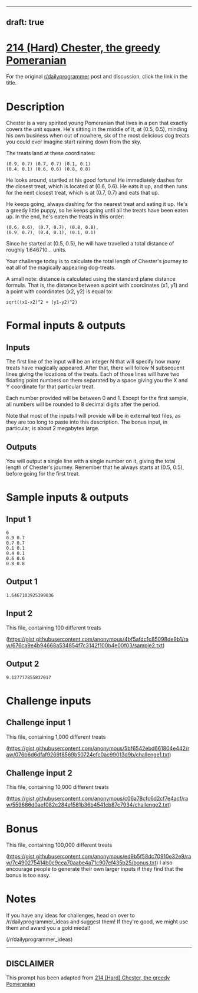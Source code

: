 ---
draft: true
----

# [214 (Hard) Chester, the greedy Pomeranian](https://www.reddit.com/r/dailyprogrammer/comments/3629st/20150515_challenge_214_hard_chester_the_greedy/)

For the original [r/dailyprogrammer](https://www.reddit.com/r/dailyprogrammer/) post and discussion, click the link in the title.

# Description
Chester is a very spirited young Pomeranian that lives in a pen that exactly covers the unit square. He's sitting in the middle of it, at (0.5, 0.5), minding his own business when out of nowhere, six of the most delicious dog treats you could ever imagine start raining down from the sky.

The treats land at these coordinates:


```
(0.9, 0.7) (0.7, 0.7) (0.1, 0.1) 
(0.4, 0.1) (0.6, 0.6) (0.8, 0.8)
```
He looks around, startled at his good fortune! He immediately dashes for the closest treat, which is located at (0.6, 0.6). He eats it up, and then runs for the next closest treat, which is at (0.7, 0.7) and eats that up. 

He keeps going, always dashing for the nearest treat and eating it up. He's a greedy little puppy, so he keeps going until all the treats have been eaten up. In the end, he's eaten the treats in this order:


```
(0.6, 0.6), (0.7, 0.7), (0.8, 0.8), 
(0.9, 0.7), (0.4, 0.1), (0.1, 0.1)
```
Since he started at (0.5, 0.5), he will have travelled a total distance of roughly 1.646710... units. 

Your challenge today is to calculate the total length of Chester's journey to eat all of the magically appearing dog-treats.

A small note: distance is calculated using the standard plane distance formula. That is, the distance between a point with coordinates (x1, y1) and a point with coordinates (x2, y2) is equal to:


```
sqrt((x1-x2)^2 + (y1-y2)^2)
```
# Formal inputs & outputs
## Inputs
The first line of the input will be an integer N that will specify how many treats have magically appeared. After that, there will follow N subsequent lines giving the locations of the treats. Each of those lines will have two floating point numbers on them separated by a space giving you the X and Y coordinate for that particular treat.

Each number provided will be between 0 and 1. Except for the first sample, all numbers will be rounded to 8 decimal digits after the period.

Note that most of the inputs I will provide will be in external text files, as they are too long to paste into this description. The bonus input, in particular, is about 2 megabytes large.

## Outputs
You will output a single line with a single number on it, giving the total length of Chester's journey. Remember that he always starts at (0.5, 0.5), before going for the first treat. 

# Sample inputs & outputs
## Input 1

```
6
0.9 0.7
0.7 0.7
0.1 0.1
0.4 0.1
0.6 0.6
0.8 0.8
```
## Output 1

```
1.6467103925399036
```
## Input 2
This file, containing 100 different treats

(https://gist.githubusercontent.com/anonymous/4bf5afdc1c85098de9b1/raw/676ca9e4b94668a534854f7c3142f100b4e00f03/sample2.txt)
## Output 2

```
9.127777855837017
```
# Challenge inputs
## Challenge input 1
This file, containing 1,000 different treats

(https://gist.githubusercontent.com/anonymous/5bf6542ebd661804e442/raw/076b6d6dfaf9269f8569b50724efc0ac99013d9b/challenge1.txt)
## Challenge input 2
This file, containing 10,000 different treats

(https://gist.githubusercontent.com/anonymous/c06a78cfc6d2cf7e4acf/raw/559686d0aef082c284e1581b36b4541cb87c7934/challenge2.txt)
# Bonus
This file, containing 100,000 different treats

(https://gist.githubusercontent.com/anonymous/ed9b5f58dc70910e32e9/raw/7c490275414b0c9cea70aabe4a71c907ef435b25/bonus.txt)
I also encourage people to generate their own larger inputs if they find that the bonus is too easy. 

# Notes
If you have any ideas for challenges, head on over to /r/dailyprogrammer_ideas and suggest them! If they're good, we might use them and award you a gold medal!

(/r/dailyprogrammer_ideas)

----
## **DISCLAIMER**
This prompt has been adapted from [214 [Hard] Chester, the greedy Pomeranian](https://www.reddit.com/r/dailyprogrammer/comments/3629st/20150515_challenge_214_hard_chester_the_greedy/
)
